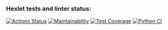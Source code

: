### Hexlet tests and linter status:
[![Actions Status](https://github.com/DaniilShomin/python-project-50/actions/workflows/hexlet-check.yml/badge.svg)](https://github.com/DaniilShomin/python-project-50/actions)
[![Maintainability](https://api.codeclimate.com/v1/badges/38598110a94754e8b4f2/maintainability)](https://codeclimate.com/github/DaniilShomin/python-project-50/maintainability)
[![Test Coverage](https://api.codeclimate.com/v1/badges/38598110a94754e8b4f2/test_coverage)](https://codeclimate.com/github/DaniilShomin/python-project-50/test_coverage)
[![Python CI](https://github.com/DaniilShomin/python-project-50/actions/workflows/puci.yml/badge.svg)](https://github.com/DaniilShomin/python-project-50/actions/workflows/puci.yml)